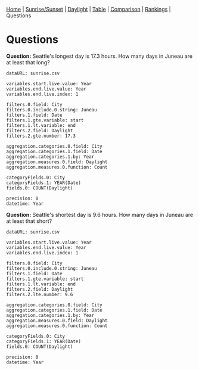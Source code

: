 [Home](#url=README.md) |
[Sunrise/Sunset](#url=sunrise.md) |
[Daylight](#url=daylight.md) |
[Table](#url=daylight-table.md) |
[Comparison](#url=compare.md) |
[Rankings](#url=daylight-rank.md) |
Questions


# Questions

**Question:** Seattle's longest day is 17.3 hours. How many days in Juneau are at least that long?

~~~ data-table
dataURL: sunrise.csv

variables.start.live.value: Year
variables.end.live.value: Year
variables.end.live.index: 1

filters.0.field: City
filters.0.include.0.string: Juneau
filters.1.field: Date
filters.1.gte.variable: start
filters.1.lt.variable: end
filters.2.field: Daylight
filters.2.gte.number: 17.3

aggregation.categories.0.field: City
aggregation.categories.1.field: Date
aggregation.categories.1.by: Year
aggregation.measures.0.field: Daylight
aggregation.measures.0.function: Count

categoryFields.0: City
categoryFields.1: YEAR(Date)
fields.0: COUNT(Daylight)

precision: 0
datetime: Year
~~~

**Question:** Seattle's shortest day is 9.6 hours. How many days in Juneau are at least that short?

~~~ data-table
dataURL: sunrise.csv

variables.start.live.value: Year
variables.end.live.value: Year
variables.end.live.index: 1

filters.0.field: City
filters.0.include.0.string: Juneau
filters.1.field: Date
filters.1.gte.variable: start
filters.1.lt.variable: end
filters.2.field: Daylight
filters.2.lte.number: 9.6

aggregation.categories.0.field: City
aggregation.categories.1.field: Date
aggregation.categories.1.by: Year
aggregation.measures.0.field: Daylight
aggregation.measures.0.function: Count

categoryFields.0: City
categoryFields.1: YEAR(Date)
fields.0: COUNT(Daylight)

precision: 0
datetime: Year
~~~
